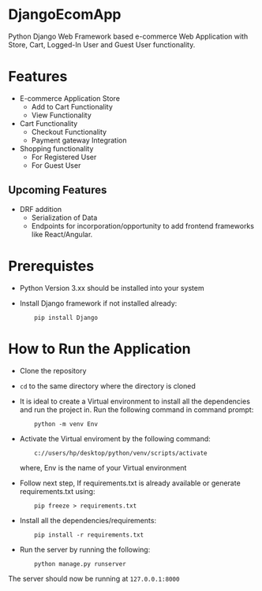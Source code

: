# DjangoEcomApp
Python Django Web Framework based e-commerce Web Application with Store, Cart, Logged-In User and Guest User functionality.

# Features
- E-commerce Application Store
    - Add to Cart Functionality 
    - View Functionality
- Cart Functionality
    - Checkout Functionality
    - Payment gateway Integration
- Shopping functionality 
    - For Registered User
    - For Guest User
## Upcoming Features
- DRF addition
     - Serialization of Data
     - Endpoints for incorporation/opportunity to add frontend frameworks like React/Angular.

# Prerequistes
- Python Version 3.xx should be installed into your system
- Install Django framework if not installed already:

          pip install Django

# How to Run the Application
-  Clone the repository
-  `cd` to the same directory where the directory is cloned
-  It is ideal to create a Virtual environment to install all the dependencies and run the project in. Run the following command in command prompt:
      
           python -m venv Env

-  Activate the Virtual enviroment by the following command:
      
           c://users/hp/desktop/python/venv/scripts/activate
     
   where, Env is the name of your Virtual environment
- Follow next step, If requirements.txt is already available or generate requirements.txt using:
      
          pip freeze > requirements.txt
          
- Install all the dependencies/requirements:

          pip install -r requirements.txt
          
- Run the server by running the following:
          
          python manage.py runserver

The server should now be running at `127.0.0.1:8000`
